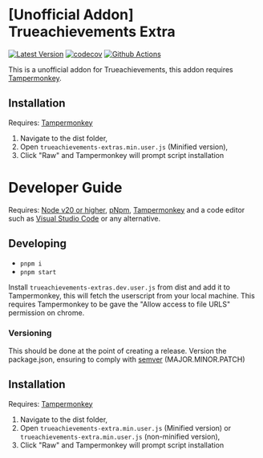 # [Unofficial Addon] Trueachievements Extra 

[![Latest Version](https://img.shields.io/github/package-json/v/DynamiteAndy/trueachievements-extra)](https://github.com/DynamiteAndy/trueachievements-extra/raw/main/dist/trueachievements-extras.min.user.js)
[![codecov](https://codecov.io/gh/DynamiteAndy/trueachievements-extra/graph/badge.svg?token=27NBZX1HL4)](https://codecov.io/gh/DynamiteAndy/trueachievements-extra)
[![Github Actions](https://github.com/DynamiteAndy/trueachievements-extra/actions/workflows/lint-and-test.yml/badge.svg)](https://github.com/DynamiteAndy/trueachievements-extra/actions/workflows/lint-and-test.yml)

This is a unofficial addon for Trueachievements, this addon requires [Tampermonkey](https://www.tampermonkey.net/). 

## Installation
Requires: [Tampermonkey](http://tampermonkey.net/)

1. Navigate to the dist folder,
2. Open `trueachievements-extras.min.user.js` (Minified version),
3. Click "Raw" and Tampermonkey will prompt script installation

# Developer Guide
Requires: [Node v20 or higher](https://nodejs.org/en/), [pNpm](https://pnpm.io/), [Tampermonkey](http://tampermonkey.net/) and a code editor such as [Visual Studio Code](https://code.visualstudio.com/) or any alternative.

## Developing
- `pnpm i`
- `pnpm start`

Install `trueachievements-extras.dev.user.js` from dist and add it to Tampermonkey, this will fetch the userscript from your local machine.
This requires Tampermonkey to be gave the "Allow access to file URLS" permission on chrome.

### Versioning
This should be done at the point of creating a release. Version the package.json, ensuring to comply with [semver](http://semver.org/) (MAJOR.MINOR.PATCH)

## Installation
Requires: [Tampermonkey](http://tampermonkey.net/)

1. Navigate to the dist folder,
2. Open `trueachievements-extra.min.user.js` (Minified version) or `trueachievements-extra.min.user.js` (non-minified version),
3. Click "Raw" and Tampermonkey will prompt script installation
